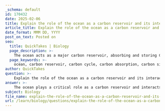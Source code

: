 ```yaml
---
_schema: default
id: 170432
date: 2025-02-06
title: Explain the role of the ocean as a carbon reservoir and its interaction with the atmosphere.
article_title: Explain the role of the ocean as a carbon reservoir and its interaction with the atmosphere.
date_format: MMM DD, YYYY
post_on_text: Posted on
seo:
  title: QuickTakes | Biology
  page_description: >-
    The ocean acts as a major carbon reservoir, absorbing and storing CO2 from the atmosphere through biological and physical processes, while interacting dynamically with the atmosphere, influencing global carbon levels and climate.
  page_keywords: >-
    ocean, carbon reservoir, carbon cycle, carbon absorption, carbon sink, biological carbon pump, physical carbon pump, CO2 exchange, ocean acidification, climate feedback mechanisms
author: QuickTakes
question: >-
    Explain the role of the ocean as a carbon reservoir and its interaction with the atmosphere.
answer: >-
    The ocean plays a critical role as a carbon reservoir and interacts dynamically with the atmosphere in the global carbon cycle. Here’s a detailed explanation of its functions and interactions:\n\n### Role of the Ocean as a Carbon Reservoir\n\n1. **Carbon Absorption**: The oceans are one of the largest carbon reservoirs on Earth, containing dissolved inorganic carbon primarily in the form of bicarbonate (HCO₃⁻) and carbonate (CO₃²⁻) ions. They absorb significant amounts of carbon dioxide (CO₂) from the atmosphere, acting as a major carbon sink. This process helps to mitigate the greenhouse effect by reducing the concentration of CO₂ in the atmosphere.\n\n2. **Biological Carbon Pump**: Marine organisms, particularly phytoplankton, play a vital role in the ocean's carbon storage through photosynthesis. They absorb CO₂ and convert it into organic matter. When these organisms die, their remains, often referred to as "marine snow," sink to the ocean floor, effectively sequestering carbon in sediments. This process is crucial for long-term carbon storage and helps regulate atmospheric CO₂ levels.\n\n3. **Physical Carbon Pump**: The ocean also engages in physical processes that contribute to carbon storage. Cold water can hold more dissolved CO₂ than warm water, so as surface waters cool (e.g., in polar regions), they absorb more CO₂. This deep ocean water, however, has limited contact with the atmosphere, which restricts the exchange of carbon at those depths.\n\n### Interaction with the Atmosphere\n\n1. **Carbon Exchange**: The interaction between the ocean and the atmosphere is characterized by the exchange of CO₂. The ocean absorbs CO₂ from the atmosphere, and this process is influenced by factors such as temperature, salinity, and wind patterns. Conversely, CO₂ can also be released back into the atmosphere, particularly when ocean temperatures rise or when water is disturbed.\n\n2. **Ocean Acidification**: The increased absorption of CO₂ by the oceans leads to ocean acidification, which has significant implications for marine ecosystems. The formation of carbonic acid from dissolved CO₂ lowers the pH of seawater, affecting the ability of marine organisms, such as corals and shellfish, to form calcium carbonate structures. This can disrupt marine food webs and biodiversity.\n\n3. **Climate Feedback Mechanisms**: The ocean's role as a carbon sink is crucial in regulating the Earth's climate. However, as climate change progresses, the capacity of the oceans to absorb CO₂ may diminish, leading to higher atmospheric CO₂ levels and further exacerbating global warming. This feedback loop highlights the importance of understanding oceanic carbon dynamics in the context of climate intervention strategies.\n\n### Conclusion\n\nIn summary, the ocean serves as a vital carbon reservoir, absorbing and storing significant amounts of atmospheric CO₂ through both biological and physical processes. Its interaction with the atmosphere is essential for regulating global carbon levels, but it is also vulnerable to the impacts of climate change, particularly through ocean acidification. Understanding these interactions is crucial for developing effective climate mitigation strategies and preserving marine ecosystems.
subject: Biology
file_name: explain-the-role-of-the-ocean-as-a-carbon-reservoir-and-its-interaction-with-the-atmosphere.md
url: /learn/biology/questions/explain-the-role-of-the-ocean-as-a-carbon-reservoir-and-its-interaction-with-the-atmosphere
---
```


&nbsp;